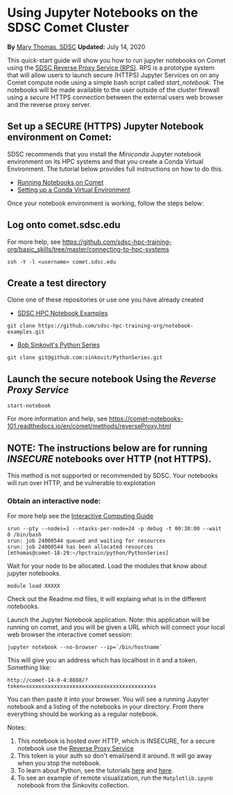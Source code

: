 # Using Jupyter Notebooks on the SDSC Comet Cluster
**By** [Mary Thomas, SDSC](https://www.sdsc.edu/research/researcher_spotlight/thomas_mary.html)
**Updated:**  July 14, 2020

This quick-start guide will show you how to run jupyter notebooks on Comet using the [SDSC Reverse Proxy Service (RPS)](https://comet-notebooks-101.readthedocs.io/en/comet/methods/reverseProxy.html). RPS is a prototype system that will allow users to launch secure (HTTPS) Jupyter Services on on any Comet compute node using a simple bash script called *start_notebook*. The notebooks will be made available to the user outside of the cluster firewall using a *secure* HTTPS connection between the external users web browser and the reverse proxy server.

## Set up a SECURE (HTTPS) Jupyter Notebook environment on Comet:

SDSC recommends that you install the *Miniconda* Jupyter notebook environment on its HPC systems and that you create a Conda Virtual Environment. The tutorial below provides full instructions on how to do this.
* [Running Notebooks on Comet](https://comet-notebooks-101.readthedocs.io/en/comet/index.html)
* [Setting up a Conda Virtual Environment](https://comet-notebooks-101.readthedocs.io/en/comet/prerequisites.html#setup-a-conda-virtual-environment)

Once your notebook environment is working, follow the steps below:

## Log onto comet.sdsc.edu  
For more help, see https://github.com/sdsc-hpc-training-org/basic_skills/tree/master/connecting-to-hpc-systems
```
ssh -Y -l <username> comet.sdsc.edu
```

## Create a test directory
Clone one of these repositories or use one you have already created
* [SDSC HPC Notebook Examples](https://github.com/sdsc-hpc-training-org/notebook-examples)
```
git clone https://github.com/sdsc-hpc-training-org/notebook-examples.git
```

* [Bob Sinkovit's Python Series](https://github.com/sinkovit/PythonSeries)
```
git clone git@github.com:sinkovit/PythonSeries.git
```
## Launch the secure notebook Using the *Reverse Proxy Service*
```
start-notebook
```
For more information and help, see https://comet-notebooks-101.readthedocs.io/en/comet/methods/reverseProxy.html

## NOTE: The instructions below are for running *INSECURE* notebooks over HTTP (not HTTPS).
This method is not supported or recommended by SDSC. Your notebooks will run over HTTP, and be vulnerable to explotation

### Obtain an interactive node:
For more help see the [Interactive Computing Guide](https://github.com/sdsc-hpc-training-org/basic_skills/tree/master/interactive_computing)

```
srun --pty --nodes=1 --ntasks-per-node=24 -p debug -t 00:30:00 --wait 0 /bin/bash
srun: job 24000544 queued and waiting for resources
srun: job 24000544 has been allocated resources
[mthomas@comet-18-29:~/hpctrain/python/PythonSeries] 
```
Wait for your node to be allocated.
Load the  modules that know  about jupyter notebooks.
```
module load XXXXX
```
Check out the Readme.md files, it will explaing what is in the different notebooks.

Launch the Jupyter Notebook application. 
Note: this application will be running on comet, and you will be given a URL which will connect your local web browser the interactive comet session:
```
jupyter notebook --no-browser --ip=`/bin/hostname`
```
This will give you an address which has localhost in it and a token. Something
like:
```
http://comet-14-0-4:8888/?token=xxxxxxxxxxxxxxxxxxxxxxxxxxxxxxxxxxxxxxxxxx
```
You can then paste it into your browser. You will see a running Jupyter
notebook and a listing of the notebooks in your directory. From there everything should be working as a regular notebook.

Notes:
1. This notebook is hosted over HTTP, which is INSECURE, for a secure notebook use the [Reverse Proxy Service](https://comet-notebooks-101.readthedocs.io/en/comet/methods/reverseProxy.html)
2. This token is your auth so don't email/send it around. It will go away when you stop the notebook. 
3. To learn about Python, see the tutorials [here](https://github.com/sdsc-hpc-training-org/notebook-examples/tree/master/Boring_Python) and [here](https://github.com/sinkovit/PythonSeries).
4. To see an example of remote visualization, run the  ```Matplotlib.ipynb```  notebook from the Sinkovits collection.



